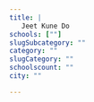 ```yaml
---
title: |
   Jeet Kune Do
schools: [""]
slugSubcategory: ""
category: ""
slugCategory: ""
schoolscount: ""
city: ""

---
```


